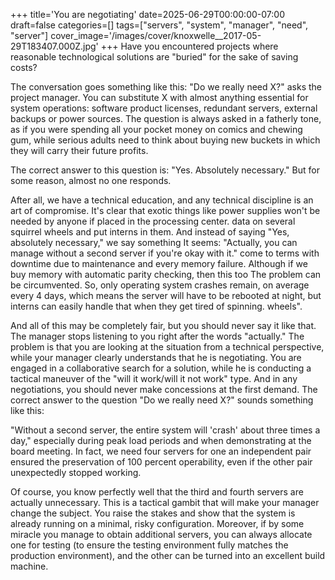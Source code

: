 +++
title='You are negotiating'
date=2025-06-29T00:00:00-07:00
draft=false
categories=[]
tags=["servers", "system", "manager", "need", "server"]
cover_image='/images/cover/knoxwelle__2017-05-29T183407.000Z.jpg'
+++
Have you encountered projects where reasonable technological solutions are "buried" for the sake of saving costs?

The conversation goes something like this:
"Do we really need X?" asks the project manager. You can substitute X with almost anything essential for
system operations: software product licenses, redundant servers,
external backups or power sources. The question is always asked
in a fatherly tone, as if you were spending all your pocket money on comics
and chewing gum, while serious adults need to think about buying
new buckets in which they will carry their future profits.

The correct answer to this question is: "Yes. Absolutely necessary."
But for some reason, almost no one responds.

After all, we have a technical education, and any technical discipline is an art of compromise. It's clear that exotic things like power supplies won't be needed by anyone if placed in the processing center.
data on several squirrel wheels and put interns in them. And instead of saying "Yes, absolutely necessary," we say something
It seems: "Actually, you can manage without a second server if you're okay with it."
come to terms with downtime due to maintenance and every memory failure.
Although if we buy memory with automatic parity checking, then this too
The problem can be circumvented. So, only operating system crashes remain, on average every 4 days, which means the server will have to be rebooted at night, but interns can easily handle that when they get tired of spinning.
wheels".

And all of this may be completely fair, but you should never say it like that. The manager stops listening to you right after the words "actually."
The problem is that you are looking at the situation from a technical perspective, while your manager clearly understands that he is negotiating. You are engaged in a collaborative search for a solution, while he is conducting a tactical maneuver of the "will it work/will it not work" type. And in any negotiations, you should never make concessions at the first demand. The correct answer to the question "Do we really need X?" sounds something like this:

"Without a second server, the entire system will 'crash' about three times a day,"
especially during peak load periods and when demonstrating at the board meeting. In fact, we need four servers for one
an independent pair ensured the preservation of 100 percent operability, even if the other pair unexpectedly stopped working.

Of course, you know perfectly well that the third and fourth servers are actually unnecessary. This is a tactical gambit that will make your manager change the subject. You raise the stakes and show that the system is already running on a minimal, risky configuration.
Moreover, if by some miracle you manage to obtain additional servers, you can always allocate one for testing (to ensure the testing environment fully matches the production environment), and the other can be turned into an excellent build machine.